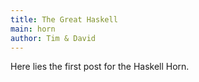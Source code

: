 ```yaml
---
title: The Great Haskell
main: horn
author: Tim & David
---
```


Here lies the first post for the Haskell Horn.
